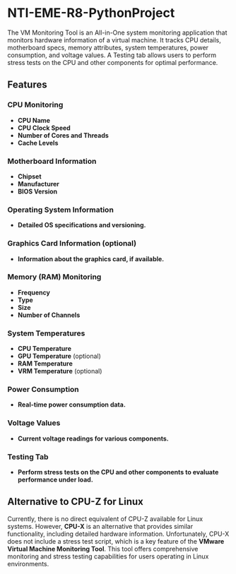 # NTI-EME-R8-PythonProject
The VM Monitoring Tool is an All-in-One system monitoring application that monitors hardware information of a virtual machine. It tracks CPU details, motherboard specs, memory attributes, system temperatures, power consumption, and voltage values. A Testing tab allows users to perform stress tests on the CPU and other components for optimal performance.


## Features

### CPU Monitoring
- **CPU Name**
- **CPU Clock Speed**
- **Number of Cores and Threads**
- **Cache Levels**

### Motherboard Information
- **Chipset**
- **Manufacturer**
- **BIOS Version**

### Operating System Information
- **Detailed OS specifications and versioning.**

### Graphics Card Information (optional)
- **Information about the graphics card, if available.**

### Memory (RAM) Monitoring
- **Frequency**
- **Type**
- **Size**
- **Number of Channels**

### System Temperatures
- **CPU Temperature**
- **GPU Temperature** (optional)
- **RAM Temperature**
- **VRM Temperature** (optional)

### Power Consumption
- **Real-time power consumption data.**

### Voltage Values
- **Current voltage readings for various components.**

### Testing Tab
- **Perform stress tests on the CPU and other components to evaluate performance under load.**


## Alternative to CPU-Z for Linux

Currently, there is no direct equivalent of CPU-Z available for Linux systems. However, **CPU-X** is an alternative that provides similar functionality, including detailed hardware information. Unfortunately, CPU-X does not include a stress test script, which is a key feature of the **VMware Virtual Machine Monitoring Tool**. This tool offers comprehensive monitoring and stress testing capabilities for users operating in Linux environments.

